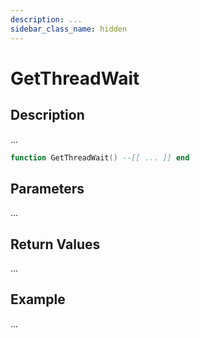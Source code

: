 ```yaml
---
description: ...
sidebar_class_name: hidden
---
```


# GetThreadWait

## Description

...

```lua
function GetThreadWait() --[[ ... ]] end
```

## Parameters

...

## Return Values

...

## Example

...

